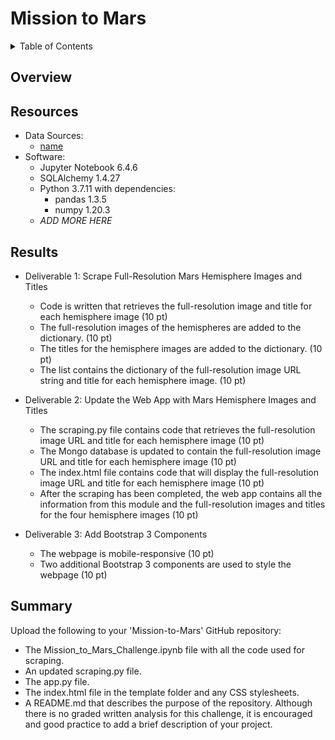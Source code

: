 # Mission to Mars

<details><summary>Table of Contents</summary>
<p>

1. [Overview](https://github.com/catsdata/Mission-to-Mars#overview)
2. [Resources](https://github.com/catsdata/Mission-to-Mars#resources)
3. [Results](https://github.com/catsdata/Mission-to-Mars#results)
4. [Summary](https://github.com/catsdata/Mission-to-Mars#summary)

</p>
</details>

## Overview

## Resources

- Data Sources: 
    - [name](link)
- Software:  
    - Jupyter Notebook 6.4.6
    - SQLAlchemy 1.4.27
    - Python 3.7.11 with dependencies: 
        - pandas 1.3.5
        - numpy 1.20.3
    - *ADD MORE HERE*      

## Results

- Deliverable 1: Scrape Full-Resolution Mars Hemisphere Images and Titles       
    - Code is written that retrieves the full-resolution image and title for each hemisphere image (10 pt)
    - The full-resolution images of the hemispheres are added to the dictionary. (10 pt)
    - The titles for the hemisphere images are added to the dictionary. (10 pt)
    - The list contains the dictionary of the full-resolution image URL string and title for each hemisphere image. (10 pt)

- Deliverable 2: Update the Web App with Mars Hemisphere Images and Titles
    - The scraping.py file contains code that retrieves the full-resolution image URL and title for each hemisphere image (10 pt)
    - The Mongo database is updated to contain the full-resolution image URL and title for each hemisphere image (10 pt)
    - The index.html file contains code that will display the full-resolution image URL and title for each hemisphere image (10 pt)
    - After the scraping has been completed, the web app contains all the information from this module and the full-resolution images and titles for the four hemisphere images (10 pt)

- Deliverable 3: Add Bootstrap 3 Components
    - The webpage is mobile-responsive (10 pt)
    - Two additional Bootstrap 3 components are used to style the webpage (10 pt)

## Summary

Upload the following to your 'Mission-to-Mars' GitHub repository:
- The Mission_to_Mars_Challenge.ipynb file with all the code used for scraping.
- An updated scraping.py file.
- The app.py file.
- The index.html file in the template folder and any CSS stylesheets.
- A README.md that describes the purpose of the repository. Although there is no graded written analysis for this challenge, it is encouraged and good practice to add a brief description of your project.
